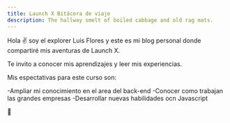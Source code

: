 ```yaml
---
title: Launch X Bitácora de viaje
description: The hallway smelt of boiled cabbage and old rag mats.
---
```


Hola ✌️  soy el explorer Luis Flores y este es mi blog personal donde compartiré mis aventuras de Launch X.

Te invito a conocer mis aprendizajes y leer mis experiencias.

Mis espectativas para este curso son:

-Ampliar mi conocimiento en el area del back-end
-Conocer como trabajan las grandes empresas
-Desarrollar nuevas habilidades ocn Javascript

🚀
